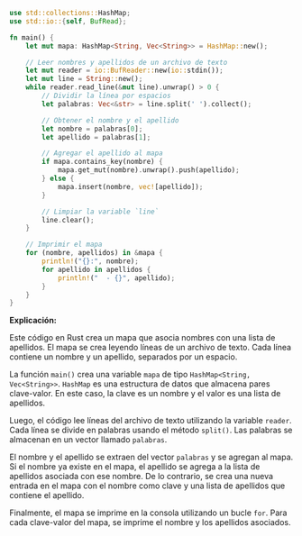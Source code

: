 ```rust
use std::collections::HashMap;
use std::io::{self, BufRead};

fn main() {
    let mut mapa: HashMap<String, Vec<String>> = HashMap::new();

    // Leer nombres y apellidos de un archivo de texto
    let mut reader = io::BufReader::new(io::stdin());
    let mut line = String::new();
    while reader.read_line(&mut line).unwrap() > 0 {
        // Dividir la línea por espacios
        let palabras: Vec<&str> = line.split(' ').collect();

        // Obtener el nombre y el apellido
        let nombre = palabras[0];
        let apellido = palabras[1];

        // Agregar el apellido al mapa
        if mapa.contains_key(nombre) {
            mapa.get_mut(nombre).unwrap().push(apellido);
        } else {
            mapa.insert(nombre, vec![apellido]);
        }

        // Limpiar la variable `line`
        line.clear();
    }

    // Imprimir el mapa
    for (nombre, apellidos) in &mapa {
        println!("{}:", nombre);
        for apellido in apellidos {
            println!("  - {}", apellido);
        }
    }
}
```

**Explicación:**

Este código en Rust crea un mapa que asocia nombres con una lista de apellidos. El mapa se crea leyendo líneas de un archivo de texto. Cada línea contiene un nombre y un apellido, separados por un espacio.

La función `main()` crea una variable `mapa` de tipo `HashMap<String, Vec<String>>`. `HashMap` es una estructura de datos que almacena pares clave-valor. En este caso, la clave es un nombre y el valor es una lista de apellidos.

Luego, el código lee líneas del archivo de texto utilizando la variable `reader`. Cada línea se divide en palabras usando el método `split()`. Las palabras se almacenan en un vector llamado `palabras`.

El nombre y el apellido se extraen del vector `palabras` y se agregan al mapa. Si el nombre ya existe en el mapa, el apellido se agrega a la lista de apellidos asociada con ese nombre. De lo contrario, se crea una nueva entrada en el mapa con el nombre como clave y una lista de apellidos que contiene el apellido.

Finalmente, el mapa se imprime en la consola utilizando un bucle `for`. Para cada clave-valor del mapa, se imprime el nombre y los apellidos asociados.